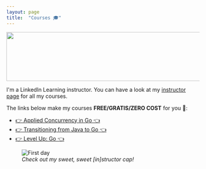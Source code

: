 ```yaml
---
layout: page
title:  "Courses 🎓"
---
```

<a href="https://linkedin-learning.pxf.io/c/3226804/718708/8005" target="_top" id="718708"><img
    src="//a.impactradius-go.com/display-ad/8005-718708" border="0" alt="" width="655" height="128" /></a><img
  height="0" width="0" src="https://linkedin-learning.pxf.io/i/3226804/718708/8005"
  style="position:absolute;visibility:hidden;" border="0" />


I'm a LinkedIn Learning instructor. You can have a look at my <a href="https://www.linkedin.com/learning/instructors/adelina-simion" target="_blank" rel="noopener noreferrer">instructor page</a> for all my courses. 

The links below make my courses **FREE/GRATIS/ZERO COST** for you 💸:
- <a href="https://bit.ly/applied-conc-go" target="_blank" rel="noopener noreferrer">👉 Applied Concurrency in Go 👈</a>
- <a href="https://bit.ly/java2go" target="_blank" rel="noopener noreferrer">👉 Transitioning from Java to Go 👈</a>
- <a href="https://bit.ly/level-up-go-free" target="_blank" rel="noopener noreferrer">👉 Level Up: Go 👈</a>

<div class="container">
    <div class="row">
        <figure>
            <img class="resized" src="{{site.baseurl}}/assets/instructor-headshot.jpeg" alt="First day">
            <figcaption class="imgcap"><i>Check out my sweet, sweet [in]structor cap!</i></figcaption>
        </figure>
    </div>
</div>